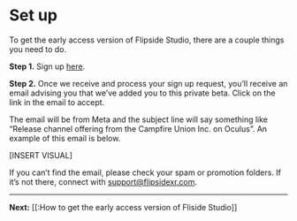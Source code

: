 # Set up

To get the early access version of Flipside Studio, there are a couple things you need to do.

**Step 1.** Sign up [here](www.flipsidexr.com/get-early-access).

**Step 2.** Once we receive and process your sign up request, you’ll receive an email advising you that we’ve added you to this private beta. Click on the link in the email to accept.

The email will be from Meta and the subject line will say something like “Release channel offering from the Campfire Union Inc. on Oculus”. An example of this email is below.

[INSERT VISUAL]

If you can’t find the email, please check your spam or promotion folders. If it’s not there, connect with support@flipsidexr.com. 

---

**Next:** [[:How to get the early access version of Fliside Studio]]
